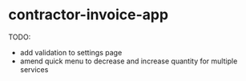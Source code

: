 # contractor-invoice-app

TODO:

- add validation to settings page
- amend quick menu to decrease and increase quantity for multiple services